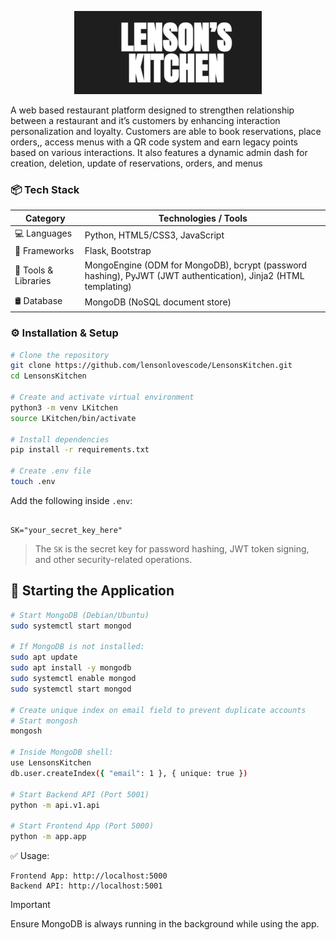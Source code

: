 <p align="center">
  <img src="app/static/images/LensonsKitchen.png" alt="Lensons Kitchen Logo" />
</p>


A web based restaurant platform designed to strengthen relationship between a restaurant and it’s customers by enhancing interaction personalization and loyalty. 
Customers are able to book reservations, place orders,, access menus with a QR code system and earn legacy points based on various interactions.
It also features a dynamic admin dash for creation, deletion, update of reservations, orders, and menus


### 📦 Tech Stack

| Category          | Technologies / Tools                                                                                                                                         |
|-------------------|--------------------------------------------------------------------------------------------------------------------------------------------------------------|
| 💻 Languages      | Python, HTML5/CSS3, JavaScript                                                                                                                               |
| 🧰 Frameworks     | Flask, Bootstrap                                                                                                                                             |
| 🧰 Tools & Libraries | MongoEngine (ODM for MongoDB), bcrypt (password hashing), PyJWT (JWT authentication),  Jinja2 (HTML templating)                                           |
| 🛢️ Database       | MongoDB (NoSQL document store)                                                                                                                               |



### ⚙️ Installation & Setup

```bash
# Clone the repository
git clone https://github.com/lensonlovescode/LensonsKitchen.git
cd LensonsKitchen

# Create and activate virtual environment
python3 -m venv LKitchen
source LKitchen/bin/activate

# Install dependencies
pip install -r requirements.txt

# Create .env file
touch .env
```

Add the following inside `.env`:

```env![LensonsKitchen](https://github.com/user-attachments/assets/4b3d71b0-8a78-4607-ba98-309589335d27)

SK="your_secret_key_here"
```

> The `SK` is the secret key for password hashing, JWT token signing, and other security-related operations.

## 🚀 Starting the Application

```bash
# Start MongoDB (Debian/Ubuntu)
sudo systemctl start mongod

# If MongoDB is not installed:
sudo apt update
sudo apt install -y mongodb
sudo systemctl enable mongod
sudo systemctl start mongod

# Create unique index on email field to prevent duplicate accounts
# Start mongosh
mongosh

# Inside MongoDB shell:
use LensonsKitchen
db.user.createIndex({ "email": 1 }, { unique: true })

# Start Backend API (Port 5001)
python -m api.v1.api

# Start Frontend App (Port 5000)
python -m app.app

```
✅ Usage:
```
Frontend App: http://localhost:5000
Backend API: http://localhost:5001
```

> [!IMPORTANT]  
> Ensure MongoDB is always running in the background while using the app.
